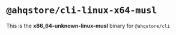 # `@ahqstore/cli-linux-x64-musl`

This is the **x86_64-unknown-linux-musl** binary for `@ahqstore/cli`
